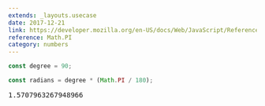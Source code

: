 ```yaml
---
extends: _layouts.usecase
date: 2017-12-21
link: https://developer.mozilla.org/en-US/docs/Web/JavaScript/Reference/Global_Objects/Math/PI
reference: Math.PI
category: numbers
---
```



```javascript
const degree = 90;

const radians = degree * (Math.PI / 180);
```

<pre class="output">1.5707963267948966</pre>
